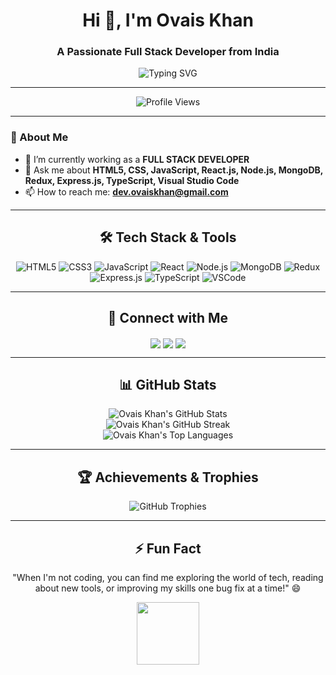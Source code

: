 <h1 align="center">Hi 👋, I'm Ovais Khan</h1>
<h3 align="center">A Passionate Full Stack Developer from India</h3>

<p align="center">
  <img src="https://readme-typing-svg.herokuapp.com?font=Fira+Code&weight=600&size=25&duration=4000&pause=500&color=007BFF&center=true&vCenter=true&multiline=false&width=700&lines=Full+Stack+Web+Developer;JavaScript%2C+React%2C+Node.js+Enthusiast;Passionate+Problem+Solver;Always+Learning+New+Things" alt="Typing SVG">
</p>

---

<p align="center">
  <img src="https://komarev.com/ghpvc/?username=mdovais&label=Profile%20views&color=0e75b6&style=flat" alt="Profile Views" />
</p>

---

### 🌟 About Me
- 🌱 I’m currently working as a **FULL STACK DEVELOPER**  
- 💬 Ask me about **HTML5, CSS, JavaScript, React.js, Node.js, MongoDB, Redux, Express.js, TypeScript, Visual Studio Code**  
- 📫 How to reach me: <a href="mailto:dev.ovaiskhan@gmail.com"><strong>dev.ovaiskhan@gmail.com</strong></a>

---

<h2 align="center">🛠 Tech Stack & Tools</h2>
<p align="center">
  <img src="https://img.shields.io/badge/HTML5-E34F26?style=for-the-badge&logo=html5&logoColor=white" alt="HTML5" />
  <img src="https://img.shields.io/badge/CSS3-1572B6?style=for-the-badge&logo=css3&logoColor=white" alt="CSS3" />
  <img src="https://img.shields.io/badge/JavaScript-F7DF1E?style=for-the-badge&logo=javascript&logoColor=black" alt="JavaScript" />
  <img src="https://img.shields.io/badge/React-61DAFB?style=for-the-badge&logo=react&logoColor=black" alt="React" />
  <img src="https://img.shields.io/badge/Node.js-43853D?style=for-the-badge&logo=node.js&logoColor=white" alt="Node.js" />
  <img src="https://img.shields.io/badge/MongoDB-4EA94B?style=for-the-badge&logo=mongodb&logoColor=white" alt="MongoDB" />
  <img src="https://img.shields.io/badge/Redux-764ABC?style=for-the-badge&logo=redux&logoColor=white" alt="Redux" />
  <img src="https://img.shields.io/badge/Express.js-000000?style=for-the-badge&logo=express&logoColor=white" alt="Express.js" />
  <img src="https://img.shields.io/badge/TypeScript-007ACC?style=for-the-badge&logo=typescript&logoColor=white" alt="TypeScript" />
  <img src="https://img.shields.io/badge/VSCode-0078D4?style=for-the-badge&logo=visual-studio-code&logoColor=white" alt="VSCode" />
</p>

---

<h2 align="center">🚀 Connect with Me</h2>
<p align="center">
  <a href="https://www.linkedin.com/in/mdovais" target="blank"><img align="center" src="https://img.shields.io/badge/LinkedIn-Ovais%20Khan-blue?style=for-the-badge&logo=linkedin"></a>
  <a href="https://twitter.com/md__ovais" target="blank"><img align="center" src="https://img.shields.io/badge/Twitter-Md%20Ovais-1DA1F2?style=for-the-badge&logo=twitter"></a>
  <a href="https://instagram.com/dev.ovais" target="blank"><img align="center" src="https://img.shields.io/badge/Instagram-@dev.ovais-E4405F?style=for-the-badge&logo=instagram"></a>
</p>

---

<h2 align="center">📊 GitHub Stats</h2>
<div align="center">
  <img src="https://github-readme-stats.vercel.app/api?username=mdovais&show_icons=true&theme=radical" alt="Ovais Khan's GitHub Stats" />
  <br/>
  <img src="https://github-readme-streak-stats.herokuapp.com/?user=mdovais&theme=radical" alt="Ovais Khan's GitHub Streak" />
  <br/>
  <img src="https://github-readme-stats.vercel.app/api/top-langs/?username=mdovais&layout=compact&theme=radical" alt="Ovais Khan's Top Languages" />
</div>

---

<h2 align="center">🏆 Achievements & Trophies</h2>
<p align="center">
  <img src="https://github-profile-trophy.vercel.app/?username=mdashraf9870&theme=radical&row=1&column=6" alt="GitHub Trophies" />
</p>

---


<h2 align="center">⚡ Fun Fact</h2>
<p align="center">"When I'm not coding, you can find me exploring the world of tech, reading about new tools, or improving my skills one bug fix at a time!" 😄</p>

<p align="center">
  <img src="https://media.giphy.com/media/LmNwrBhejkK9EFP504/giphy.gif" width="100" />
</p>
